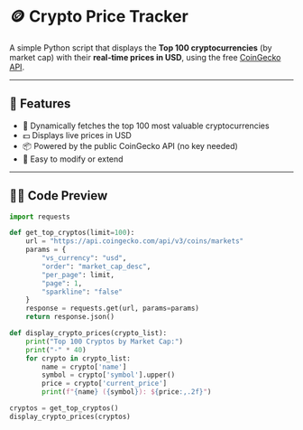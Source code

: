 # 🪙 Crypto Price Tracker

A simple Python script that displays the **Top 100 cryptocurrencies** (by market cap) with their **real-time prices in USD**, using the free [CoinGecko API](https://www.coingecko.com).

---

## 🚀 Features

- 🔄 Dynamically fetches the top 100 most valuable cryptocurrencies
- 💵 Displays live prices in USD
- 📦 Powered by the public CoinGecko API (no key needed)
- 🔧 Easy to modify or extend

---

## 🧑‍💻 Code Preview

```python
import requests

def get_top_cryptos(limit=100):
    url = "https://api.coingecko.com/api/v3/coins/markets"
    params = {
        "vs_currency": "usd",
        "order": "market_cap_desc",
        "per_page": limit,
        "page": 1,
        "sparkline": "false"
    }
    response = requests.get(url, params=params)
    return response.json()

def display_crypto_prices(crypto_list):
    print("Top 100 Cryptos by Market Cap:")
    print("-" * 40)
    for crypto in crypto_list:
        name = crypto['name']
        symbol = crypto['symbol'].upper()
        price = crypto['current_price']
        print(f"{name} ({symbol}): ${price:,.2f}")

cryptos = get_top_cryptos()
display_crypto_prices(cryptos)
